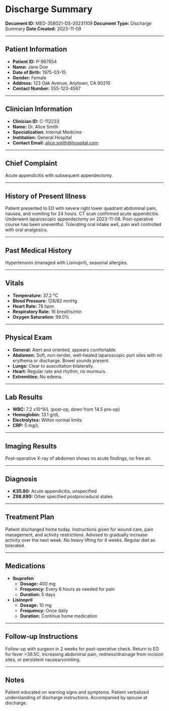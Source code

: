 # Discharge Summary

**Document ID:** MED-358021-DS-20231109
**Document Type:** Discharge Summary
**Date Created:** 2023-11-09

---

## Patient Information

*   **Patient ID:** P-987654
*   **Name:** Jane Doe
*   **Date of Birth:** 1975-03-15
*   **Gender:** Female
*   **Address:** 123 Oak Avenue, Anytown, CA 90210
*   **Contact Number:** 555-123-4567

---

## Clinician Information

*   **Clinician ID:** C-112233
*   **Name:** Dr. Alice Smith
*   **Specialization:** Internal Medicine
*   **Institution:** General Hospital
*   **Contact Email:** alice.smith@hospital.com

---

## Chief Complaint

Acute appendicitis with subsequent appendectomy.

---

## History of Present Illness

Patient presented to ED with severe right lower quadrant abdominal pain, nausea, and vomiting for 24 hours. CT scan confirmed acute appendicitis. Underwent laparoscopic appendectomy on 2023-11-08. Post-operative course has been uneventful. Tolerating oral intake well, pain well controlled with oral analgesics.

---

## Past Medical History

Hypertension (managed with Lisinopril), seasonal allergies.

---

## Vitals

*   **Temperature:** 37.2 °C
*   **Blood Pressure:** 128/82 mmHg
*   **Heart Rate:** 78 bpm
*   **Respiratory Rate:** 16 breaths/min
*   **Oxygen Saturation:** 99.0%

---

## Physical Exam

*   **General:** Alert and oriented, appears comfortable.
*   **Abdomen:** Soft, non-tender, well-healed laparoscopic port sites with no erythema or discharge. Bowel sounds present.
*   **Lungs:** Clear to auscultation bilaterally.
*   **Heart:** Regular rate and rhythm, no murmurs.
*   **Extremities:** No edema.

---

## Lab Results

*   **WBC:** 7.2 x10^9/L (post-op, down from 14.5 pre-op)
*   **Hemoglobin:** 13.1 g/dL
*   **Electrolytes:** Within normal limits
*   **CRP:** 5 mg/L

---

## Imaging Results

Post-operative X-ray of abdomen shows no acute findings, no free air.

---

## Diagnosis

*   **K35.80:** Acute appendicitis, unspecified
*   **Z98.890:** Other specified postprocedural states

---

## Treatment Plan

Patient discharged home today. Instructions given for wound care, pain management, and activity restrictions. Advised to gradually increase activity over the next week. No heavy lifting for 4 weeks. Regular diet as tolerated.

---

## Medications

*   **Ibuprofen**
    *   **Dosage:** 400 mg
    *   **Frequency:** Every 6 hours as needed for pain
    *   **Duration:** 5 days
*   **Lisinopril**
    *   **Dosage:** 10 mg
    *   **Frequency:** Once daily
    *   **Duration:** Continue home medication

---

## Follow-up Instructions

Follow-up with surgeon in 2 weeks for post-operative check. Return to ED for fever >38.5C, increasing abdominal pain, redness/drainage from incision sites, or persistent nausea/vomiting.

---

## Notes

Patient educated on warning signs and symptoms. Patient verbalized understanding of discharge instructions. Accompanied by spouse at discharge.
